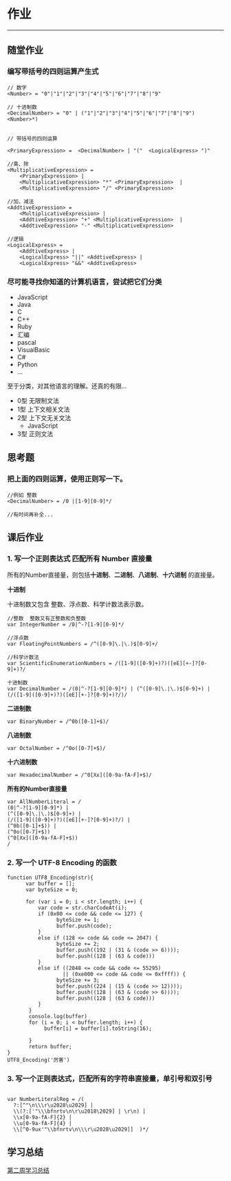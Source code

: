 # 作业

---

## 随堂作业

### 编写带括号的四则运算产生式
```
// 数字
<Number> = "0"|"1"|"2"|"3"|"4"|"5"|"6"|"7"|"8"|"9"

// 十进制数
<DecimalNumber> = "0" | ("1"|"2"|"3"|"4"|"5"|"6"|"7"|"8"|"9") <Number>*)


// 带括号的四则运算

<PrimaryExpression> =  <DecimalNumber> | "("  <LogicalExpress> ")"

//乘、除 
<MultiplicativeExpression> =  
    <PrimaryExpression> | 
    <MultiplicativeExpression> "*" <PrimaryExpression>  |
    <MultiplicativeExpression> "/" <PrimaryExpression> 

//加、减法
<AddtiveExpression> =  
    <MultiplicativeExpression> | 
    <AddtiveExpression> "+" <MultiplicativeExpression>  |
    <AddtiveExpression> "-" <MultiplicativeExpression>

//逻辑
<LogicalExpress> = 
    <AddtiveExpress> | 
    <LogicalExpress> "||" <AddtiveExpress> |
    <LogicalExpress> "&&" <AddtiveExpress>
```

### 尽可能寻找你知道的计算机语言，尝试把它们分类

- JavaScript
- Java
- C
- C++ 
- Ruby
- 汇编
- pascal
- VisualBasic
- C#
- Python
- ...

至于分类，对其他语言的理解。还真的有限...

- 0型 无限制文法
- 1型 上下文相关文法
- 2型 上下文无关文法
    - JavaScript
- 3型 正则文法


## 思考题

### 把上面的四则运算，使用正则写一下。

```
//例如 整数 
<DecimalNumber> = /0 |[1-9][0-9]*/

//有时间再补全...
```

## 课后作业

###  1. 写一个正则表达式 匹配所有 Number 直接量

所有的Number直接量，则包括**十进制**、**二进制**、**八进制**、**十六进制** 的直接量。

**十进制**

十进制数又包含 整数、浮点数、科学计数法表示数。

```
//整数  整数又有正整数和负整数 
var IntegerNumber = /0|^-?[1-9][0-9]*/

//浮点数
var FloatingPointNumbers = /^([0-9]\.|\.)$[0-9]+/

//科学计数法
var ScientificEnumerationNumbers = /([1-9]([0-9]+)?)([eE][+-]?[0-9]+)?/

十进制数
var DecimalNumber = /(0|^-?[1-9][0-9]*) | (^([0-9]\.|\.)$[0-9]+) | (/([1-9]([0-9]+)?)([eE][+-]?[0-9]+)?/)/
```

**二进制数**
```
var BinaryNumber = /^0b([0-1]+$)/
```
**八进制数**
```
var OctalNumber = /^0o([0-7]+$)/
```

**十六进制数**
```
var HexadecimalNumber = /^0[Xx]([0-9a-fA-F]+$)/
```

**所有的Number直接量**
```
var AllNumberLiteral = /
(0|^-?[1-9][0-9]*) | 
(^([0-9]\.|\.)$[0-9]+) | 
(/([1-9]([0-9]+)?)([eE][+-]?[0-9]+)?/) |
(^0b([0-1]+$)) |
(^0o([0-7]+$))
(^0[Xx]([0-9a-fA-F]+$))
/
```
### 2. 写一个 UTF-8 Encoding 的函数
```
function UTF8_Encoding(str){
      var buffer = [];
      var byteSize = 0;

      for (var i = 0; i < str.length; i++) {
          var code = str.charCodeAt(i);
          if (0x00 <= code && code <= 127) {
                byteSize += 1;
                buffer.push(code);
          } 
          else if (128 <= code && code <= 2047) {
                byteSize += 2;
                buffer.push((192 | (31 & (code >> 6))));
                buffer.push((128 | (63 & code)))
          } 
          else if ((2048 <= code && code <= 55295) 
                  || (0xe000 <= code && code <= 0xffff)) {
                byteSize += 3;
                buffer.push((224 | (15 & (code >> 12))));
                buffer.push((128 | (63 & (code >> 6))));
                buffer.push((128 | (63 & code)))
          }
       }
       console.log(buffer)
       for (i = 0; i < buffer.length; i++) {
            buffer[i] = buffer[i].toString(16);

       }
       return buffer;
}
UTF8_Encoding('厉害')

```

### 3. 写一个正则表达式，匹配所有的字符串直接量，单引号和双引号

```

var NumberLiteralReg = /( 
  ?:[^"\n\\\r\u2028\u2029] | 
  \\(?:['"\\\bfnrtv\n\r\u2018\2029] | \r\n) | 
  \\x[0-9a-fA-F]{2} | 
  \\u[0-9a-fA-F]{4} | 
  \\[^0-9ux'"\\bfnrtv\n\\\r\u2028\u2029]]  )*/

```


## 学习总结
[第二周学习总结](https://github.com/bakenray/Frontend-01-Template/tree/master/week02/2.第二周总结.md)